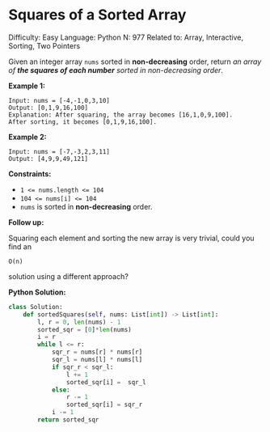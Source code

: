 # Squares of a Sorted Array

Difficulty: Easy
Language: Python
N: 977
Related to: Array, Interactive, Sorting, Two Pointers

Given an integer array `nums` sorted in **non-decreasing** order, return *an array of **the squares of each number** sorted in non-decreasing order*.

**Example 1:**

```
Input: nums = [-4,-1,0,3,10]
Output: [0,1,9,16,100]
Explanation: After squaring, the array becomes [16,1,0,9,100].
After sorting, it becomes [0,1,9,16,100].

```

**Example 2:**

```
Input: nums = [-7,-3,2,3,11]
Output: [4,9,9,49,121]

```

**Constraints:**

- `1 <= nums.length <= 104`
- `104 <= nums[i] <= 104`
- `nums` is sorted in **non-decreasing** order.

**Follow up:**

Squaring each element and sorting the new array is very trivial, could you find an

```
O(n)
```

solution using a different approach?

**Python Solution:**

```python
class Solution:
    def sortedSquares(self, nums: List[int]) -> List[int]:
        l, r = 0, len(nums) - 1
        sorted_sqr = [0]*len(nums)
        i = r
        while l <= r:
            sqr_r = nums[r] * nums[r]
            sqr_l = nums[l] * nums[l]
            if sqr_r < sqr_l:
                l += 1
                sorted_sqr[i] =  sqr_l
            else:
                r -= 1
                sorted_sqr[i] = sqr_r    
            i -= 1
        return sorted_sqr
```